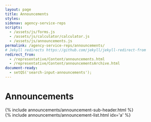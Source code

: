 ```yaml
---
layout: page
title: Announcements
styles:
sidenav: agency-service-reps
scripts:
  - /assets/js/forms.js
  - /assets/js/calculator/calculator.js
  - /assets/js/announcements.js
permalink: /agency-service-reps/announcements/
# Jekyll redirects https://github.com/jekyll/jekyll-redirect-from
redirect_from:
  - /representative/Content/announcements.html
  - /representative/Content/announcementsArchive.html
document-ready:
  - setQS('search-input-announcements');
---
```


# Announcements

<section class="subscribe-or-search" markdown="1">
{% include announcements/announcement-sub-header.html %}
</section>

<section id="announcement-section" class="plan-news announcements" markdown="1">
{% include announcements/announcement-list.html idx='a' %}
</section>

<!-- CONTENT END -->
